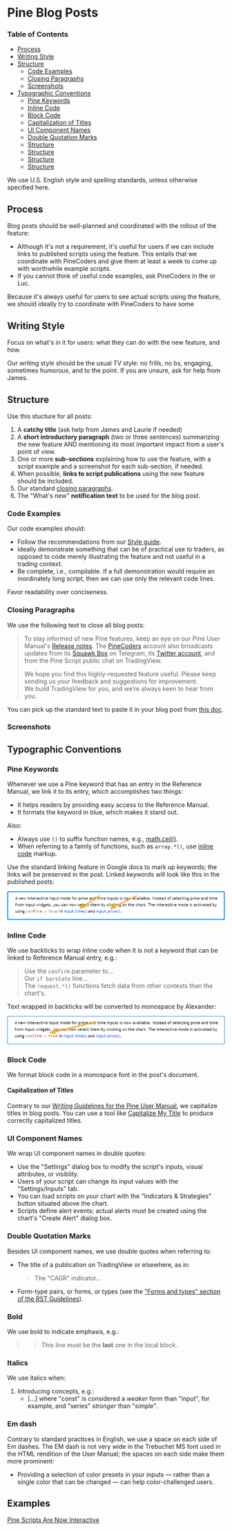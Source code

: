 # Pine Blog Posts



### Table of Contents

- [Process](#process)
- [Writing Style](#writing-style)
- [Structure](#structure)
  - [Code Examples](#code-examples)
  - [Closing Paragraphs](#closing-paragraphs)
  - [Screenshots](#screenshots)
- [Typographic Conventions](#typographic-conventions)
  - [Pine Keywords](#pine-keywords)
  - [Inline Code](#inline-code)
  - [Block Code](#block-code)
  - [Capitalization of Titles](#capitalization-of-titles)
  - [UI Component Names](#ui-component-names)
  - [Double Quotation Marks](#double-quotation-marks)
  - [Structure](#structure)
  - [Structure](#structure)
  - [Structure](#structure)
  - [Structure](#structure)


We use U.S. English style and spelling standards, unless otherwise specified here.


## Process

Blog posts should be well-planned and coordinated with the rollout of the feature:

- Although it's not a requirement, it's useful for users if we can include links to published scripts using the feature. This entails that we coordinate with PineCoders and give them at least a week to come up with worthwhile example scripts.
- If you cannot think of useful code examples, ask PineCoders in the or Luc.

Because it's always useful for users to see actual scripts using the feature, we should ideally try to coordinate with PineCoders to have some 



## Writing Style

Focus on what's in it for users: what they can do with the new feature, and how.

Our writing style should be the usual TV style: no frills, no bs, engaging, sometimes humorous, and to the point. If you are unsure, ask for help from James.



## Structure

Use this stucture for all posts:

1. A **catchy title** (ask help from James and Laurie if needed)
1. A **short introductory paragraph** (two or three sentences) summarizing the new feature AND mentioning its most important impact from a user's point of view.
1. One or more **sub-sections** explaining how to use the feature, with a script example and a screenshot for each sub-section, if needed.
1. When possible, **links to script publications** using the new feature should be included.
3. Our standard [closing paragraphs](#closing-paragraphs).
4. The "What's new" **notification text** to be used for the blog post.


### Code Examples

Our code examples should:

- Follow the recommendations from our [Style guide](https://www.tradingview.com/pine-script-docs/en/v5/writing/Style_guide.html).
- Ideally demonstrate something that can be of practical use to traders, as opposed to code merely illustrating the feature and not useful in a trading context.
- Be complete, i.e., compilable. If a full demonstration would require an inordinately long script, then we can use only the relevant code lines.

Favor readability over conciseness.


### Closing Paragraphs

We use the following text to close all blog posts:

  > To stay informed of new Pine features, keep an eye on our Pine User Manual's [Release notes](https://www.tradingview.com/pine-script-docs/en/v4/Release_notes.html).
    The [PineCoders](https://www.tradingview.com/u/PineCoders/) account also broadcasts updates from its [Squawk Box](https://t.me/PineCodersSquawkBox) on Telegram, 
    its [Twitter account](https://twitter.com/PineCoders), and from the Pine Script public chat on TradingView.
  >  
  > We hope you find this highly-requested feature useful. Please keep sending us your feedback and suggestions for improvement.  
    We build TradingView for you, and we’re always keen to hear from you.

You can pick up the standard text to paste it in your blog post from [this doc](https://docs.google.com/document/d/1PUtJFrLIkYmUKwIwmxwqX0JipjFVek6Qs20QiXuQK98/edit?usp=sharing).



### Screenshots



## Typographic Conventions



### Pine Keywords
Whenever we use a Pine keyword that has an entry in the Reference Manual, we link it to its entry, which accomplishes two things:
- It helps readers by providing easy access to the Reference Manual.
- It formats the keyword in blue, which makes it stand out.

Also:
- Always use ``()`` to suffix function names, e.g., [math.ceil()](https://www.tradingview.com/pine-script-reference/v5/#fun_math{dot}ceil).
- When referring to a family of functions, such as ``array.*()``, use [inline code](#inline-code) markup.

Use the standard linking feature in Google docs to mark up keywords; the links will be preserved in the post. Linked keywords will look like this in the published posts:

![.](images/Keywords.png "Pine keywords")



### Inline Code
We use backticks to wrap inline code when it is not a keyword that can be linked to Reference Manual entry, e.g.:
> Use the ```confirm``` parameter to...  
  Our ```if barstate``` line...  
  The ``request.*()`` functions fetch data from other contexts than the chart's.

Text wrapped in backticks will be converted to monospace by Alexander:

![.](images/Monospace.png "Monospace")



### Block Code
We format block code in a monospace font in the post's document.



#### Capitalization of Titles
Contrary to our [Writing Guidelines for the Pine User Manual](https://github.com/tradingview/documentation-guidelines/tree/main/PineUserManual), we capitalize titles in blog posts. You can use a tool like [Capitalize My Title](https://capitalizemytitle.com/) to produce correctly capitalized titles.



### UI Component Names
We wrap UI component names in double quotes:
- Use the "Settings" dialog box to modify the script's inputs, visual attributes, or visiblity.
- Users of your script can change its input values with the "Settings/Inputs" tab.
- You can load scripts on your chart with the "Indicators & Strategies" button situated above the chart.
- Scripts define alert events; actual alerts must be created using the chart's "Create Alert" dialog box.



### Double Quotation Marks
Besides UI component names, we use double quotes when referring to:
- The title of a publication on TradingView or elsewhere, as in:
  > The "CAGR" indicator...
- Form-type pairs, or forms, or types (see the ["Forms and types" section of the RST Guidelines](https://github.com/tradingview/documentation-guidelines/blob/main/PineUserManual/RSTGuidelines.md#forms-and-types)).



### Bold
We use bold to indicate emphasis, e.g.:
>> This line must be the **last** one in the local block.



### Italics
We use italics when:
1. Introducing concepts, e.g.:
    - [...] where "const" is considered a *weaker* form than "input", for example, and "series" *stronger* than "simple".



### Em dash
Contrary to standard practices in English, we use a space on each side of Em dashes. 
The EM dash is not very wide in the Trebuchet MS font used in the HTML rendition of the User Manual;
the spaces on each side make them more prominent:
- Providing a selection of color presets in your inputs — rather than a single color that can be changed — can help color-challenged users. 



## Examples

[Pine Scripts Are Now Interactive](https://www.tradingview.com/blog/en/pine-scripts-are-now-interactive-27147/)
